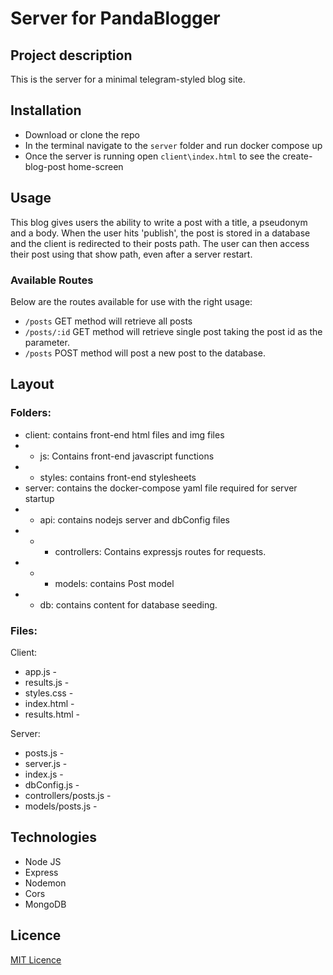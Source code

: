 # Server for PandaBlogger

## Project description

This is the server for a minimal telegram-styled blog site.

## Installation

- Download or clone the repo
- In the terminal navigate to the `server` folder and run docker compose up
- Once the server is running open `client\index.html` to see the create-blog-post home-screen

## Usage

This blog gives users the ability to write a post with a title, a pseudonym and a body.
When the user hits 'publish', the post is stored in a database and the client is redirected to their posts path.
The user can then access their post using that show path, even after a server restart.

### Available Routes

Below are the routes available for use with the right usage:

- `/posts` GET method will retrieve all posts
- `/posts/:id` GET method will retrieve single post taking the post id as the parameter.
- `/posts` POST method will post a new post to the database.


## Layout

### Folders:

- client: contains front-end html files and img files
- - js: Contains front-end javascript functions
- - styles: contains front-end stylesheets
- server: contains the docker-compose yaml file required for server startup
- - api: contains nodejs server and dbConfig files
- - - controllers: Contains expressjs routes for requests.
- - - models: contains Post model
- - db: contains content for database seeding.


### Files:

Client:
- app.js -
- results.js -
- styles.css -
- index.html -
- results.html -

Server:
- posts.js -
- server.js -
- index.js -
- dbConfig.js -
- controllers/posts.js -
- models/posts.js -


## Technologies

- Node JS
- Express
- Nodemon
- Cors
- MongoDB

## Licence

[MIT Licence](https://opensource.org/licenses/mit-license.php)
